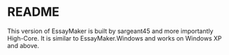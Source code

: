 README
======
This version of EssayMaker is built by sargeant45 and more importantly High-Core. It is similar to EssayMaker.Windows and works on Windows XP and above.
